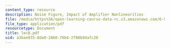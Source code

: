 ```yaml
---
content_type: resource
description: Noise Figure, Impact of Amplifier Nonlinearities
file: /media/https%3A/open-learning-course-data-rc.s3.amazonaws.com/6-976-high-speed-communication-circuits-and-systems-spring-2003/a3bae9358da0286076b42f98b9dafc20_lec8.pdf
file_type: application/pdf
resourcetype: Document
title: lec8.pdf
uid: a3bae935-8da0-2860-76b4-2f98b9dafc20
---
```

